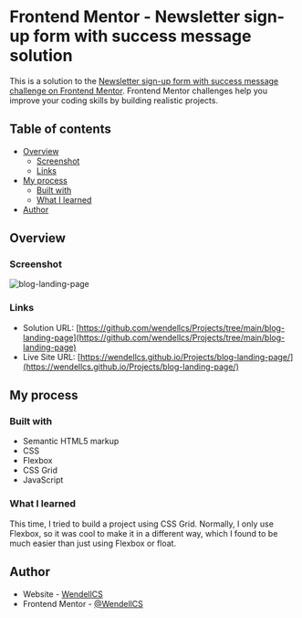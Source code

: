 # Frontend Mentor - Newsletter sign-up form with success message solution

This is a solution to the [Newsletter sign-up form with success message challenge on Frontend Mentor](https://www.frontendmentor.io/challenges/newsletter-signup-form-with-success-message-3FC1AZbNrv). Frontend Mentor challenges help you improve your coding skills by building realistic projects. 

## Table of contents

- [Overview](#overview)
  - [Screenshot](#screenshot)
  - [Links](#links)
- [My process](#my-process)
  - [Built with](#built-with)
  - [What I learned](#what-i-learned)
- [Author](#author)

## Overview

### Screenshot

![blog-landing-page](https://github.com/wendellcs/blog-landing-page/assets/88943437/ae6b895e-9c4d-4126-9c37-f5bdd9818cec)


### Links

- Solution URL: [https://github.com/wendellcs/Projects/tree/main/blog-landing-page](https://github.com/wendellcs/Projects/tree/main/blog-landing-page)
- Live Site URL: [https://wendellcs.github.io/Projects/blog-landing-page/](https://wendellcs.github.io/Projects/blog-landing-page/)

## My process

### Built with

- Semantic HTML5 markup
- CSS 
- Flexbox
- CSS Grid
- JavaScript


### What I learned

This time, I tried to build a project using CSS Grid. Normally, I only use Flexbox, so it was cool to make it in a different way, which I found to be  much easier than just using Flexbox or float.


## Author

- Website - [WendellCS](https://wendellcs.github.io)
- Frontend Mentor - [@WendellCS](https://www.frontendmentor.io/profile/WendellCS)
